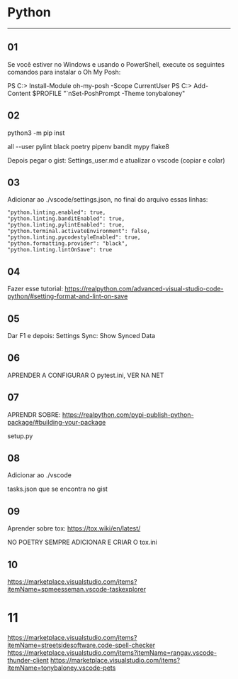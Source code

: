 # Python

***

## 01
Se você estiver no Windows e usando o PowerShell, execute os seguintes comandos para instalar o Oh My Posh:

PS C:\> Install-Module oh-my-posh -Scope CurrentUser
PS C:\> Add-Content $PROFILE "`nSet-PoshPrompt -Theme tonybaloney"

## 02

python3 -m pip inst










all --user pylint black poetry pipenv bandit mypy flake8

Depois pegar o gist: Settings_user.md e atualizar o vscode (copiar e colar)

## 03

Adicionar ao ./vscode/settings.json, no final do arquivo essas linhas:

    "python.linting.enabled": true,
    "python.linting.banditEnabled": true,
    "python.linting.pylintEnabled": true,
    "python.terminal.activateEnvironment": false,
    "python.linting.pycodestyleEnabled": true,
    "python.formatting.provider": "black",
    "python.linting.lintOnSave": true

## 04

Fazer esse tutorial: https://realpython.com/advanced-visual-studio-code-python/#setting-format-and-lint-on-save

## 05

Dar F1 e depois: Settings Sync: Show Synced Data

## 06

APRENDER A CONFIGURAR O pytest.ini, VER NA NET

## 07

APRENDR SOBRE: https://realpython.com/pypi-publish-python-package/#building-your-package

setup.py

## 08

Adicionar ao ./vscode

tasks.json que se encontra no gist

## 09

Aprender sobre tox: https://tox.wiki/en/latest/

NO POETRY SEMPRE ADICIONAR E CRIAR O tox.ini

## 10

https://marketplace.visualstudio.com/items?itemName=spmeesseman.vscode-taskexplorer

# 11
https://marketplace.visualstudio.com/items?itemName=streetsidesoftware.code-spell-checker
https://marketplace.visualstudio.com/items?itemName=rangav.vscode-thunder-client
https://marketplace.visualstudio.com/items?itemName=tonybaloney.vscode-pets